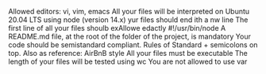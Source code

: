 Allowed editors: vi, vim, emacs
All your files will be interpreted on Ubuntu 20.04 LTS using node (version 14.x)
 yur files should end ith a nw line
The first line of all your files shoulb exAllowe edactly #!/usr/bin/node
A README.md file, at the root of the folder of the project, is mandatory
Your code should be semistandard compliant. Rules of Standard + semicolons on top. Also as reference: AirBnB style
All your files must be executable
The length of your files will be tested using wc
You are not allowed to use var
